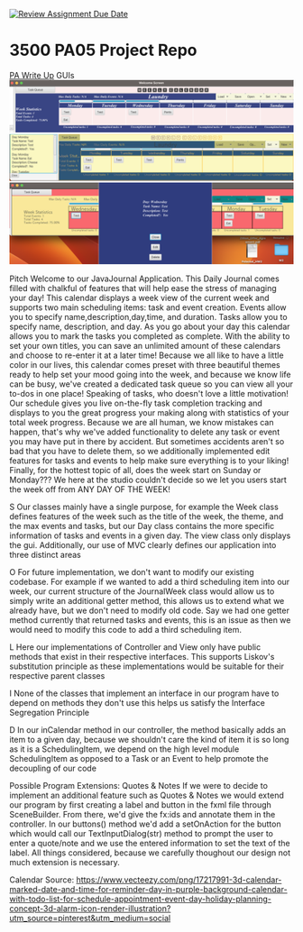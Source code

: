 [![Review Assignment Due Date](https://classroom.github.com/assets/deadline-readme-button-24ddc0f5d75046c5622901739e7c5dd533143b0c8e959d652212380cedb1ea36.svg)](https://classroom.github.com/a/x6ckGcN8)

# 3500 PA05 Project Repo

[PA Write Up](https://markefontenot.notion.site/PA-05-8263d28a81a7473d8372c6579abd6481)
GUIs
![Theme1GUI.png](Theme1GUI.png)
![Theme2GUI.png](Theme2GUI.png)
![Theme3GUI.png](Theme3GUI.png)

Pitch
Welcome to our JavaJournal Application. This Daily Journal comes filled with chalkful
of features that will help ease the stress of managing your day! This calendar displays
a week view of the current week and supports two main scheduling items: task and event creation.
Events allow you to specify name,description,day,time, and duration. Tasks allow you to specify name,
description, and day. As you go about your day this calendar allows you to mark the tasks you completed
as complete. With the ability to set your own titles, you can save an unlimited amount of these calendars
and choose to re-enter it at a later time! Because we all like to have a little color in our lives,
this calendar comes preset with three beautiful themes ready to help set your mood going into the week, and
because we know life can be busy, we've created a dedicated task queue so you can view all your to-dos in one place!
Speaking of tasks, who doesn't love a little motivation! Our schedule gives you live on-the-fly task completion tracking
and displays to you the great progress your making along with statistics of your total week progress. Because we are all
human, we know mistakes can happen, that's why we've added functionality to delete any task or event you may have put
in there by accident. But sometimes accidents aren't so bad that you have to delete them, so we additionally implemented
edit features for tasks and events to help make sure everything is to your liking! Finally, for the hottest topic of
all,
does the week start on Sunday or Monday??? We here at the studio couldn't decide so we let you users start the week
off from ANY DAY OF THE WEEK!

S
Our classes mainly have a single purpose, for example the Week class defines features of the week such as the title of
the week, the theme, and the max events and tasks, but our Day class contains the more specific information
of tasks and events in a given day. The view class only displays the gui. Additionally, our use of MVC clearly defines
our application into three distinct areas

O
For future implementation, we don't want to modify our existing codebase. For example if we wanted to add a third
scheduling item into our week, our current structure of the JournalWeek class would allow us to simply write an
additional getter method, this allows us to extend what we already have, but we don't need to modify old code. Say we
had one getter method currently that returned tasks and events, this is an issue as then we would need to modify this
code to add a third scheduling item.

L
Here our implementations of Controller and View only have public methods that exist in their respective interfaces. This
supports Liskov's substitution principle as these implementations would be suitable for their respective parent classes

I
None of the classes that implement an interface in our program have to depend on methods they don't use
this helps us satisfy the Interface Segregation Principle

D
In our inCalendar method in our controller, the method basically adds an item to a given day, because we shouldn't care
the kind of item it is so long as it is a SchedulingItem, we depend on the high level module SchedulingItem
as opposed to a Task or an Event to help promote the decoupling of our code

Possible Program Extensions: Quotes & Notes
If we were to decide to implement an additional feature such as Quotes & Notes we would extend
our program by first creating a label and button in the fxml file through SceneBuilder. From there,
we'd give the fx:ids and annotate them in the controller. In our buttons() method we'd add a setOnAction
for the button which would call our TextInputDialog(str) method to prompt the user to enter a quote/note and we use
the entered information to set the text of the label. All things considered, because we carefully thoughout our design
not much extension is necessary.

Calendar Source: https://www.vecteezy.com/png/17217991-3d-calendar-marked-date-and-time-for-reminder-day-in-purple-background-calendar-with-todo-list-for-schedule-appointment-event-day-holiday-planning-concept-3d-alarm-icon-render-illustration?utm_source=pinterest&utm_medium=social
